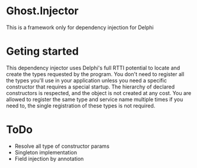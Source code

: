 # Ghost.Injector
This is a framework only for dependency injection for Delphi

# Geting started

This dependency injector uses Delphi's full RTTI potential to locate and create the types requested by the program. You don't need to register all the types you'll use in your application unless you need a specific constructor that requires a special startup.
The hierarchy of declared constructors is respected, and the object is not created at any cost.
You are allowed to register the same type and service name multiple times if you need to, the single registration of these types is not required.

# ToDo
- Resolve all type of constructor params
- Singleton implementation
- Field injection by annotation
